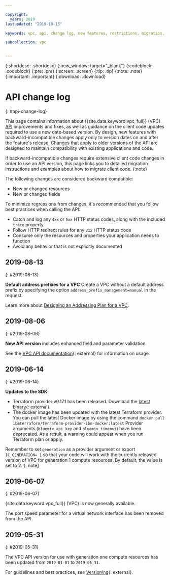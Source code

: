 ```yaml
---

copyright:
  years: 2019
lastupdated: "2019-10-15"

keywords: vpc, api, change log, new features, restrictions, migration, generation 2, gen2,

subcollection: vpc


---
```


{:shortdesc: .shortdesc}
{:new_window: target="_blank"}
{:codeblock: .codeblock}
{:pre: .pre}
{:screen: .screen}
{:tip: .tip}
{:note: .note}
{:important: .important}
{:download: .download}


# API change log
{: #api-change-log}

This page contains information about {{site.data.keyword.vpc_full}} (VPC) [API](https://{DomainName}/apidocs/vpc-on-classic) improvements and fixes, as well as guidance on the client code updates required to use a new date-based version. By design, new features with backward-incompatible changes apply only to version dates on and after the feature's release. Changes that apply to older versions of the API are designed to maintain compatibility with existing applications and code.

If backward-incompatible changes require extensive client code changes in order to use an API version, this page links you to detailed migration instructions and examples about how to migrate client code.
{:note}

The following changes are considered backward compatible:

* New or changed resources
* New or changed fields

To minimize regressions from changes, it's recommended that you follow best practices when calling the API:

* Catch and log any `4xx` or `5xx` HTTP status codes, along with the included `trace` property
* Follow HTTP redirect rules for any `3xx` HTTP status code
* Consume only the resources and properties your application needs to function
* Avoid any behavior that is not explicitly documented


## 2019-08-13
{: #2019-08-13}

**Default address prefixes for a VPC** 
Create a VPC without a default address prefix by specifying the option `address_prefix_management=manual` in the request. 

Learn more about [Designing an Addressing Plan for a VPC](/docs/vpc-on-classic-network?topic=vpc-on-classic-network-vpc-addressing-plan-design).

## 2019-08-06
{: #2019-08-06}

**New API version** includes enhanced field and parameter validation. 

See the [VPC API documentation](https://{DomainName}/apidocs/vpc-on-classic){: external} for information on usage.

## 2019-06-14
{: #2019-06-14}

**Updates to the SDK**

* Terraform provider v0.17.1 has been released. Download the [latest binary](https://github.com/IBM-Cloud/terraform-provider-ibm/releases/tag/v0.17.1){: external}.
* The docker image has been updated with the latest Terraform provider. You can pull the latest Docker image by using the command `docker pull ibmterraform/terraform-provider-ibm-docker:latest`
Provider arguments (`bluemix_api_key` and `bluemix_timeout`) have been deprecated. As a result, a warning could appear when you run Terraform plan or apply.

Remember to set `generation` as a provider argument or export `IC_GENERATION= 1` so that your code will work with the currently released version of VPC for generation 1 compute resources. By default, the value is set to 2.
{: note]

## 2019-06-07
{: #2019-06-07}

{site.data.keyword.vpc_full}} (VPC) is now generally available.

The port speed parameter for a virtual network interface has been removed from the API.

## 2019-05-31
{: #2019-05-31}

The VPC API version for use with generation one compute resources has been updated from `2019-01-01` to `2019-05-31`. 

For guidelines and best practices, see [Versioning](https://{DomainName}/apidocs/vpc-on-classic#versioning){: external}.
